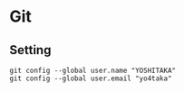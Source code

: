 # Git


## Setting

```
git config --global user.name "YOSHITAKA"
git config --global user.email "yo4taka"
```
